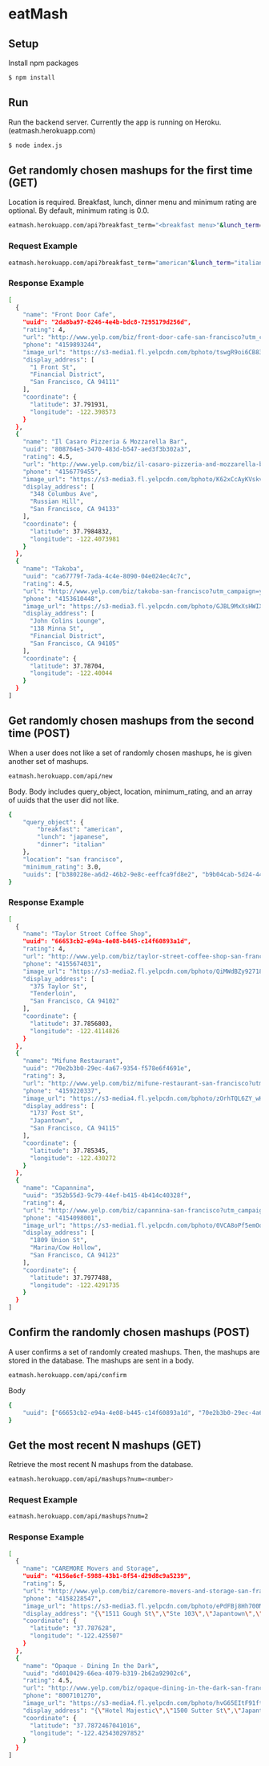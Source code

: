 # eatMash

## Setup
Install npm packages
```bash
$ npm install
```

## Run
Run the backend server. Currently the app is running on Heroku. (eatmash.herokuapp.com)
```bash
$ node index.js
```

## Get randomly chosen mashups for the first time (GET)
Location is required. Breakfast, lunch, dinner menu and minimum rating are optional. By default, minimum rating is 0.0.  
```bash
eatmash.herokuapp.com/api?breakfast_term="<breakfast menu>"&lunch_term="<lunch menu>"&dinner_term="<dinner menu>"&location="<location>"&minrat=<minimum rating>
```

### Request Example
```bash
eatmash.herokuapp.com/api?breakfast_term="american"&lunch_term="italian"&dinner_term="japanese"&location="san francisco"&minrat=3.0
```

### Response Example
```bash
[
  {
    "name": "Front Door Cafe",
    "uuid": "2da8ba97-8246-4e4b-bdc8-7295179d256d",
    "rating": 4,
    "url": "http://www.yelp.com/biz/front-door-cafe-san-francisco?utm_campaign=yelp_api&utm_medium=api_v2_search&utm_source=QfJXdX9KxsuHZ04ruLg3qg",
    "phone": "4159893244",
    "image_url": "https://s3-media1.fl.yelpcdn.com/bphoto/tswgR9oi6CB83ZkkBnUpJg/ms.jpg",
    "display_address": [
      "1 Front St",
      "Financial District",
      "San Francisco, CA 94111"
    ],
    "coordinate": {
      "latitude": 37.791931,
      "longitude": -122.398573
    }
  },
  {
    "name": "Il Casaro Pizzeria & Mozzarella Bar",
    "uuid": "808764e5-3470-483d-b547-aed3f3b302a3",
    "rating": 4.5,
    "url": "http://www.yelp.com/biz/il-casaro-pizzeria-and-mozzarella-bar-san-francisco?utm_campaign=yelp_api&utm_medium=api_v2_search&utm_source=QfJXdX9KxsuHZ04ruLg3qg",
    "phone": "4156779455",
    "image_url": "https://s3-media3.fl.yelpcdn.com/bphoto/K62xCcAyKVskvClKvAwz_A/ms.jpg",
    "display_address": [
      "348 Columbus Ave",
      "Russian Hill",
      "San Francisco, CA 94133"
    ],
    "coordinate": {
      "latitude": 37.7984832,
      "longitude": -122.4073981
    }
  },
  {
    "name": "Takoba",
    "uuid": "ca67779f-7ada-4c4e-8090-04e024ec4c7c",
    "rating": 4.5,
    "url": "http://www.yelp.com/biz/takoba-san-francisco?utm_campaign=yelp_api&utm_medium=api_v2_search&utm_source=QfJXdX9KxsuHZ04ruLg3qg",
    "phone": "4153610448",
    "image_url": "https://s3-media3.fl.yelpcdn.com/bphoto/GJBL9MxXsHWIXIlktWuT_w/ms.jpg",
    "display_address": [
      "John Colins Lounge",
      "138 Minna St",
      "Financial District",
      "San Francisco, CA 94105"
    ],
    "coordinate": {
      "latitude": 37.78704,
      "longitude": -122.40044
    }
  }
]
```

## Get randomly chosen mashups from the second time (POST)
When a user does not like a set of randomly chosen mashups, he is given another set of mashups.  
```bash
eatmash.herokuapp.com/api/new
```
Body. Body includes query_object, location, minimum_rating, and an array of uuids that the user did not like. 
```bash
{
    "query_object": {
        "breakfast": "american",
        "lunch": "japanese",
        "dinner": "italian"
    },
    "location": "san francisco",
    "minimum_rating": 3.0,
    "uuids": ["b380228e-a6d2-46b2-9e8c-eeffca9fd8e2", "b9b04cab-5d24-4475-aa31-2db3a51c9fc9", "5ec63bb7-12d2-49d0-b62f-1f289fa98202"]
}
```

### Response Example
```bash
[
  {
    "name": "Taylor Street Coffee Shop",
    "uuid": "66653cb2-e94a-4e08-b445-c14f60893a1d",
    "rating": 4,
    "url": "http://www.yelp.com/biz/taylor-street-coffee-shop-san-francisco?utm_campaign=yelp_api&utm_medium=api_v2_search&utm_source=QfJXdX9KxsuHZ04ruLg3qg",
    "phone": "4155674031",
    "image_url": "https://s3-media2.fl.yelpcdn.com/bphoto/QiMWdBZy92718u2qRkxFIw/ms.jpg",
    "display_address": [
      "375 Taylor St",
      "Tenderloin",
      "San Francisco, CA 94102"
    ],
    "coordinate": {
      "latitude": 37.7856803,
      "longitude": -122.4114826
    }
  },
  {
    "name": "Mifune Restaurant",
    "uuid": "70e2b3b0-29ec-4a67-9354-f578e6f4691e",
    "rating": 3,
    "url": "http://www.yelp.com/biz/mifune-restaurant-san-francisco?utm_campaign=yelp_api&utm_medium=api_v2_search&utm_source=QfJXdX9KxsuHZ04ruLg3qg",
    "phone": "4159220337",
    "image_url": "https://s3-media4.fl.yelpcdn.com/bphoto/zOrhTQL6ZY_wHURMJCamHQ/ms.jpg",
    "display_address": [
      "1737 Post St",
      "Japantown",
      "San Francisco, CA 94115"
    ],
    "coordinate": {
      "latitude": 37.785345,
      "longitude": -122.430272
    }
  },
  {
    "name": "Capannina",
    "uuid": "352b55d3-9c79-44ef-b415-4b414c40328f",
    "rating": 4,
    "url": "http://www.yelp.com/biz/capannina-san-francisco?utm_campaign=yelp_api&utm_medium=api_v2_search&utm_source=QfJXdX9KxsuHZ04ruLg3qg",
    "phone": "4154098001",
    "image_url": "https://s3-media1.fl.yelpcdn.com/bphoto/0VCA8oPf5emOqPkRfLm5HQ/ms.jpg",
    "display_address": [
      "1809 Union St",
      "Marina/Cow Hollow",
      "San Francisco, CA 94123"
    ],
    "coordinate": {
      "latitude": 37.7977488,
      "longitude": -122.4291735
    }
  }
]
```

## Confirm the randomly chosen mashups (POST)
A user confirms a set of randomly created mashups. Then, the mashups are stored in the database. The mashups are sent in a body. 
```bash
eatmash.herokuapp.com/api/confirm
```
Body
```bash
{
    "uuid": ["66653cb2-e94a-4e08-b445-c14f60893a1d", "70e2b3b0-29ec-4a67-9354-f578e6f4691e", "352b55d3-9c79-44ef-b415-4b414c40328f"]
}
```

## Get the most recent N mashups (GET)
Retrieve the most recent N mashups from the database. 
```bash
eatmash.herokuapp.com/api/mashups?num=<number>
```

### Request Example
```bash
eatmash.herokuapp.com/api/mashups?num=2
```

### Response Example
```bash
[
  {
    "name": "CAREMORE Movers and Storage",
    "uuid": "4156e6cf-5988-43b1-8f54-d29d8c9a5239",
    "rating": 5,
    "url": "http://www.yelp.com/biz/caremore-movers-and-storage-san-francisco?utm_campaign=yelp_api&utm_medium=api_v2_search&utm_source=QfJXdX9KxsuHZ04ruLg3qg",
    "phone": "4158228547",
    "image_url": "https://s3-media3.fl.yelpcdn.com/bphoto/ePdFBj8Hh700Mfg6dBGxLw/ms.jpg",
    "display_address": "{\"1511 Gough St\",\"Ste 103\",\"Japantown\",\"San Francisco, CA 94109\"}",
    "coordinate": {
      "latitude": "37.787628",
      "longitude": "-122.425507"
    }
  },
  {
    "name": "Opaque - Dining In the Dark",
    "uuid": "d4010429-66ea-4079-b319-2b62a92902c6",
    "rating": 4.5,
    "url": "http://www.yelp.com/biz/opaque-dining-in-the-dark-san-francisco-2?utm_campaign=yelp_api&utm_medium=api_v2_search&utm_source=QfJXdX9KxsuHZ04ruLg3qg",
    "phone": "8007101270",
    "image_url": "https://s3-media4.fl.yelpcdn.com/bphoto/hvG65EItF91ftX83az9SVg/ms.jpg",
    "display_address": "{\"Hotel Majestic\",\"1500 Sutter St\",\"Japantown\",\"San Francisco, CA 94109\"}",
    "coordinate": {
      "latitude": "37.7872467041016",
      "longitude": "-122.425430297852"
    }
  }
]
```
